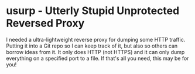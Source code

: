 # usurp - Utterly Stupid Unprotected Reversed Proxy

I needed a ultra-lightweight reverse proxy for dumping some HTTP traffic. Putting it into a Git repo so I can keep track of it, 
but also so others can borrow ideas from it. It only does HTTP (not HTTPS) and it can only dump everything on a specified
port to a file. If that's all you need, this may be for you!
